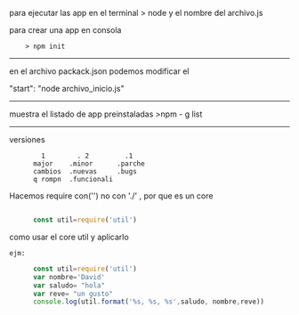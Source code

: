para ejecutar las app 
en el terminal > node y el nombre del archivo.js

para crear una app en consola
        
        > npm init

-----
en el archivo packack.json
podemos modificar el

  "start": "node archivo_inicio.js"

----
muestra el listado de app preinstaladas
    >npm - g list

----
  versiones
            
            1        . 2         .1
          major    .minor      .parche 
          cambios  .nuevas     .bugs  
          q rompn  .funcionali 


Hacemos require con('') no con './' , por que es un core

```js

      const util=require('util')  

```

como usar el core util y aplicarlo
    
    ejm:
```js
      const util=require('util') 
      var nombre='David'
      var saludo= "hola"
      var reve= "un gusto"
      console.log(util.format('%s, %s, %s',saludo, nombre,reve))
```
